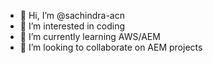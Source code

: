 - 👋 Hi, I’m @sachindra-acn
- 👀 I’m interested in coding
- 🌱 I’m currently learning AWS/AEM
- 💞️ I’m looking to collaborate on AEM projects

<!---
sachindra-acn/sachindra-acn is a ✨ special ✨ repository because its `README.md` (this file) appears on your GitHub profile.
You can click the Preview link to take a look at your changes.
--->
